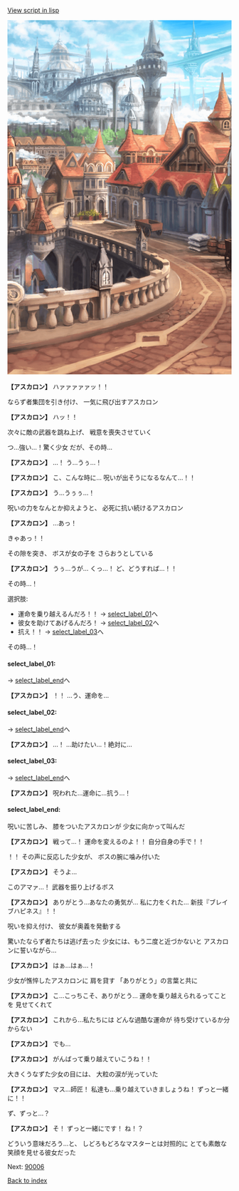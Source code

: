 [View script in lisp](../scripts/10235203.txt)

![town.png](../images/backgrounds/town.png)

**【アスカロン】**
ハァァァァァッ！！

ならず者集団を引き付け、
一気に飛び出すアスカロン

**【アスカロン】**
ハッ！！

次々に敵の武器を跳ね上げ、
戦意を喪失させていく

つ…強い…！驚く少女
だが、その時…

**【アスカロン】**
…！
う…うぅ…！

**【アスカロン】**
こ、こんな時に…
呪いが出そうになるなんて…！！

**【アスカロン】**
う…うぅぅ…！

呪いの力をなんとか抑えようと、
必死に抗い続けるアスカロン

**【アスカロン】**
…あっ！

きゃあっ！！

その隙を突き、
ボスが女の子を
さらおうとしている

**【アスカロン】**
うぅ…うが…
くっ…！
ど、どうすれば…！！

その時…！

選択肢:
- 運命を乗り越えるんだろ！！ → [select_label_01](#select_label_01)へ
- 彼女を助けてあげるんだろ！ → [select_label_02](#select_label_02)へ
- 抗え！！ → [select_label_03](#select_label_03)へ

その時…！

#### select_label_01:
 → [select_label_end](#select_label_end)へ

**【アスカロン】**
！！
…う、運命を…

#### select_label_02:
 → [select_label_end](#select_label_end)へ

**【アスカロン】**
…！
…助けたい…！絶対に…

#### select_label_03:
 → [select_label_end](#select_label_end)へ

**【アスカロン】**
呪われた…運命に…抗う…！

#### select_label_end:

呪いに苦しみ、
膝をついたアスカロンが
少女に向かって叫んだ

**【アスカロン】**
戦って…！
運命を変えるのよ！！
自分自身の手で！！

！！
その声に反応した少女が、
ボスの腕に噛み付いた

**【アスカロン】**
そうよ…

このアマァ…！
武器を振り上げるボス

**【アスカロン】**
ありがとう…あなたの勇気が…
私に力をくれた…
新技『ブレイブハピネス』！！

呪いを抑え付け、
彼女が奥義を発動する

驚いたならず者たちは逃げ去った
少女には、もう二度と近づかないと
アスカロンに誓いながら…

**【アスカロン】**
はぁ…はぁ…！

少女が憔悴したアスカロンに
肩を貸す
「ありがとう」の言葉と共に

**【アスカロン】**
こ…こっちこそ、ありがとう…
運命を乗り越えられるってことを
見せてくれて

**【アスカロン】**
これから…私たちには
どんな過酷な運命が
待ち受けているか分からない

**【アスカロン】**
でも…

**【アスカロン】**
がんばって乗り越えていこうね！！

大きくうなずた少女の目には、
大粒の涙が光っていた

**【アスカロン】**
マス…師匠！
私達も…乗り越えていきましょうね！
ずっと一緒に！！

ず、ずっと…？

**【アスカロン】**
そ！
ずっと一緒にです！
ね！？

どういう意味だろう…と、
しどろもどろなマスターとは対照的に
とても素敵な笑顔を見せる彼女だった

Next: [90006](90006.md)

[Back to index](index.md)
